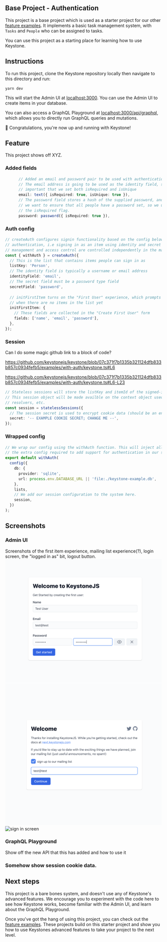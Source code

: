 ## Base Project - Authentication

This project is a base project which is used as a starter project for our other [feature examples](../).
It implements a basic task management system, with `Tasks` and `People` who can be assigned to tasks.

You can use this project as a starting place for learning how to use Keystone.

## Instructions

To run this project, clone the Keystone repository locally then navigate to this directory and run:

```shell
yarn dev
```

This will start the Admin UI at [localhost:3000](http://localhost:3000).
You can use the Admin UI to create items in your database.

You can also access a GraphQL Playground at [localhost:3000/api/graphql](http://localhost:3000/api/graphql), which allows you to directly run GraphQL queries and mutations.

🚀 Congratulations, you're now up and running with Keystone!

## Feature

This project shows off XYZ.

### Added fields

```typescript
      // Added an email and password pair to be used with authentication
      // The email address is going to be used as the identity field, so it's
      // important that we set both isRequired and isUnique
      email: text({ isRequired: true, isUnique: true }),
      // The password field stores a hash of the supplied password, and
      // we want to ensure that all people have a password set, so we use
      // the isRequired flag.
      password: password({ isRequired: true }),
```

### Auth config

```typescript
// createAuth configures signin functionality based on the config below. Note this only implements
// authentication, i.e signing in as an item using identity and secret fields in a list. Session
// management and access control are controlled independently in the main keystone config.
const { withAuth } = createAuth({
  // This is the list that contains items people can sign in as
  listKey: 'Person',
  // The identity field is typically a username or email address
  identityField: 'email',
  // The secret field must be a password type field
  secretField: 'password',

  // initFirstItem turns on the "First User" experience, which prompts you to create a new user
  // when there are no items in the list yet
  initFirstItem: {
    // These fields are collected in the "Create First User" form
    fields: ['name', 'email', 'password'],
  },
});
```

### Session

Can I do some magic github link to a block of code?

<insert file:range here>

https://github.com/keystonejs/keystone/blob/07c371f7b1335b321124dfb833b857c0934fefb5/examples/with-auth/keystone.ts#L6

https://github.com/keystonejs/keystone/blob/07c371f7b1335b321124dfb833b857c0934fefb5/examples/with-auth/keystone.ts#L6-L23

```typescript
// Stateless sessions will store the listKey and itemId of the signed-in user in a cookie.
// This session object will be made availble on the context object used in hooks, access-control,
// resolvers, etc.
const session = statelessSessions({
  // The session secret is used to encrypt cookie data (should be an environment variable)
  secret: '-- EXAMPLE COOKIE SECRET; CHANGE ME --',
});
```

### Wrapped config

```typescript
// We wrap our config using the withAuth function. This will inject all
// the extra config required to add support for authentication in our system.
export default withAuth(
  config({
    db: {
      provider: 'sqlite',
      url: process.env.DATABASE_URL || 'file:./keystone-example.db',
    },
    lists,
    // We add our session configuration to the system here.
    session,
  })
);
```

## Screenshots

### Admin UI

Screenshots of the first item experience, mailing list experience(?), login screen, the "logged in as" bit, logout button.
![initial user screen](../../screenshots/init-user-01.png)
![mailing list subscription screen](../../screenshots/mailing-list-01.png)
![sign in screen](../../screnshots/sign-in-screen-01.png)

### GraphQL Playground

Show off the new API that this has added and how to use it

### Somehow show session cookie data.

## Next steps

This project is a bare bones system, and doesn't use any of Keystone's advanced features.
We encourage you to experiment with the code here to see how Keystone works, become familiar with the Admin UI, and learn about the GraphQL Playground.

Once you've got the hang of using this project, you can check out the [feature examples](../).
These projects build on this starter project and show you how to use Keystones advanced features to take your project to the next level.
